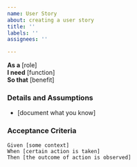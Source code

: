 ```yaml
---
name: User Story
about: creating a user story
title: ''
labels: ''
assignees: ''

---
```


**As a** [role]  
 **I need** [function]  
 **So that** [benefit]  
   
 ### Details and Assumptions
 * [document what you know]
   
 ### Acceptance Criteria  
   
 ```gherkin
Given [some context]
 When [certain action is taken]
 Then [the outcome of action is observed]
 ```
